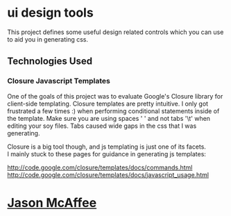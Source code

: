 # ui design tools
This project defines some useful design related controls which you can use to aid you in generating css.

## Technologies Used
### Closure Javascript Templates
One of the goals of this project was to evaluate Google's Closure library for client-side templating.
Closure templates are pretty intuitive.  I only got frustrated a few times :) when performing conditional statements inside of the template.
Make sure you are using spaces ' ' and not tabs '\t' when editing your soy files.  Tabs caused wide gaps in the css that I was generating.

Closure is a big tool though, and js templating is just one of its facets.  
I mainly stuck to these pages for guidance in generating js templates:

http://code.google.com/closure/templates/docs/commands.html
http://code.google.com/closure/templates/docs/javascript_usage.html

# [Jason McAffee](http://codeceratops.jasonmcaffee.com)
